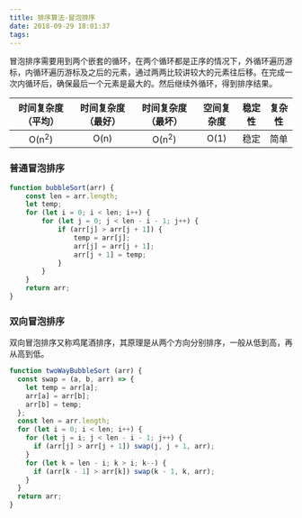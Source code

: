 ```yaml
---
title: 排序算法-冒泡排序
date: 2018-09-29 18:01:37
tags:
---
```


冒泡排序需要用到两个嵌套的循环，在两个循环都是正序的情况下，外循环遍历游标，内循环遍历游标及之后的元素，通过两两比较讲较大的元素往后移。在完成一次内循环后，确保最后一个元素是最大的。然后继续外循环，得到排序结果。

|时间复杂度（平均）|时间复杂度（最好）|时间复杂度（最坏）|空间复杂度|稳定性|复杂性|
|:--------------:|:--------------:|:--------------:|:-------:|:---:|:----:|
|O(n<sup>2</sup>)|O(n)|O(n<sup>2</sup>)|O(1)|稳定|简单|

### 普通冒泡排序

``` javascript
function bubbleSort(arr) {
    const len = arr.length;
    let temp;
    for (let i = 0; i < len; i++) {
        for (let j = 0; j < len - i - 1; j++) {
            if (arr[j] > arr[j + 1]) {
                temp = arr[j];
                arr[j] = arr[j + 1];
                arr[j + 1] = temp;
            }
        }
    }
    return arr;
}
```

### 双向冒泡排序

双向冒泡排序又称鸡尾酒排序，其原理是从两个方向分别排序，一般从低到高，再从高到低。

``` javascript
function twoWayBubbleSort (arr) {
  const swap = (a, b, arr) => {
    let temp = arr[a];
    arr[a] = arr[b];
    arr[b] = temp;
  };
  const len = arr.length;
  for (let i = 0; i < len; i++) {
    for (let j = i; j < len - i - 1; j++) {
      if (arr[j] > arr[j + 1]) swap(j, j + 1, arr);
    }
    for (let k = len - i; k > i; k--) {
      if (arr[k - 1] > arr[k]) swap(k - 1, k, arr);
    }
  }
  return arr;
}
```